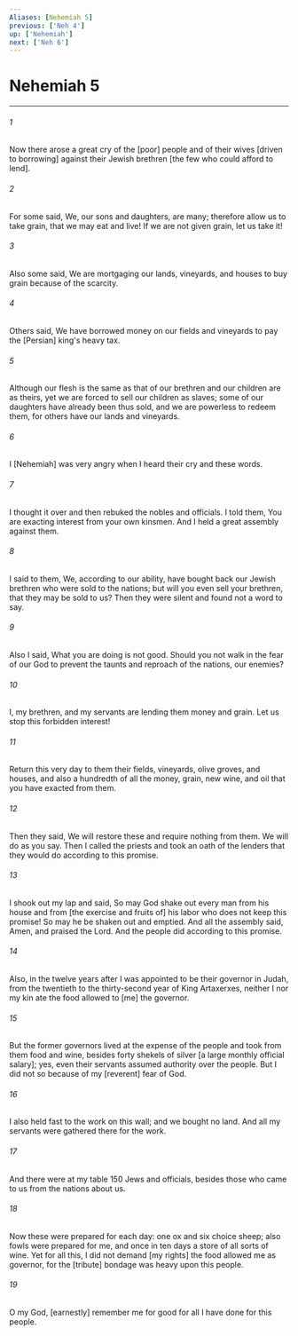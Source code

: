 ```yaml
---
Aliases: [Nehemiah 5]
previous: ['Neh 4']
up: ['Nehemiah']
next: ['Neh 6']
---
```

# Nehemiah 5

***














###### 1 






Now there arose a great cry of the [poor] people and of their wives [driven to borrowing] against their Jewish brethren [the few who could afford to lend]. 













###### 2 






For some said, We, our sons and daughters, are many; therefore allow us to take grain, that we may eat and live! If we are not given grain, let us take it! 













###### 3 






Also some said, We are mortgaging our lands, vineyards, and houses to buy grain because of the scarcity. 













###### 4 






Others said, We have borrowed money on our fields and vineyards to pay the [Persian] king's heavy tax. 













###### 5 






Although our flesh is the same as that of our brethren and our children are as theirs, yet we are forced to sell our children as slaves; some of our daughters have already been thus sold, and we are powerless to redeem them, for others have our lands and vineyards. 













###### 6 






I [Nehemiah] was very angry when I heard their cry and these words. 













###### 7 






I thought it over and then rebuked the nobles and officials. I told them, You are exacting interest from your own kinsmen. And I held a great assembly against them. 













###### 8 






I said to them, We, according to our ability, have bought back our Jewish brethren who were sold to the nations; but will you even sell your brethren, that they may be sold to us? Then they were silent and found not a word to say. 













###### 9 






Also I said, What you are doing is not good. Should you not walk in the fear of our God to prevent the taunts and reproach of the nations, our enemies? 













###### 10 






I, my brethren, and my servants are lending them money and grain. Let us stop this forbidden interest! 













###### 11 






Return this very day to them their fields, vineyards, olive groves, and houses, and also a hundredth of all the money, grain, new wine, and oil that you have exacted from them. 













###### 12 






Then they said, We will restore these and require nothing from them. We will do as you say. Then I called the priests and took an oath of the lenders that they would do according to this promise. 













###### 13 






I shook out my lap and said, So may God shake out every man from his house and from [the exercise and fruits of] his labor who does not keep this promise! So may he be shaken out and emptied. And all the assembly said, Amen, and praised the Lord. And the people did according to this promise. 













###### 14 






Also, in the twelve years after I was appointed to be their governor in Judah, from the twentieth to the thirty-second year of King Artaxerxes, neither I nor my kin ate the food allowed to [me] the governor. 













###### 15 






But the former governors lived at the expense of the people and took from them food and wine, besides forty shekels of silver [a large monthly official salary]; yes, even their servants assumed authority over the people. But I did not so because of my [reverent] fear of God. 













###### 16 






I also held fast to the work on this wall; and we bought no land. And all my servants were gathered there for the work. 













###### 17 






And there were at my table 150 Jews and officials, besides those who came to us from the nations about us. 













###### 18 






Now these were prepared for each day: one ox and six choice sheep; also fowls were prepared for me, and once in ten days a store of all sorts of wine. Yet for all this, I did not demand [my rights] the food allowed me as governor, for the [tribute] bondage was heavy upon this people. 













###### 19 






O my God, [earnestly] remember me for good for all I have done for this people.
